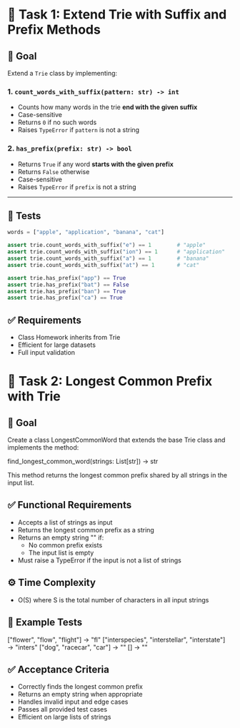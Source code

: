 # 📘 Task 1: Extend Trie with Suffix and Prefix Methods

## 🧠 Goal

Extend a `Trie` class by implementing:

### 1. `count_words_with_suffix(pattern: str) -> int`

- Counts how many words in the trie **end with the given suffix**
- Case-sensitive
- Returns `0` if no such words
- Raises `TypeError` if `pattern` is not a string

### 2. `has_prefix(prefix: str) -> bool`

- Returns `True` if any word **starts with the given prefix**
- Returns `False` otherwise
- Case-sensitive
- Raises `TypeError` if `prefix` is not a string

---

## 🧪 Tests

```python
words = ["apple", "application", "banana", "cat"]

assert trie.count_words_with_suffix("e") == 1        # "apple"
assert trie.count_words_with_suffix("ion") == 1      # "application"
assert trie.count_words_with_suffix("a") == 1        # "banana"
assert trie.count_words_with_suffix("at") == 1       # "cat"

assert trie.has_prefix("app") == True
assert trie.has_prefix("bat") == False
assert trie.has_prefix("ban") == True
assert trie.has_prefix("ca") == True

```

## ✅ Requirements

- Class Homework inherits from Trie
- Efficient for large datasets
- Full input validation

# 📘 Task 2: Longest Common Prefix with Trie

## 🧠 Goal

Create a class LongestCommonWord that extends the base Trie class and implements the method:

find_longest_common_word(strings: List[str]) -> str

This method returns the longest common prefix shared by all strings in the input list.

## ✅ Functional Requirements

- Accepts a list of strings as input
- Returns the longest common prefix as a string
- Returns an empty string "" if:
  - No common prefix exists
  - The input list is empty
- Must raise a TypeError if the input is not a list of strings

## ⚙️ Time Complexity

- O(S) where S is the total number of characters in all input strings

## 🧪 Example Tests

["flower", "flow", "flight"] → "fl"
["interspecies", "interstellar", "interstate"] → "inters"
["dog", "racecar", "car"] → ""
[] → ""

## ✅ Acceptance Criteria

- Correctly finds the longest common prefix
- Returns an empty string when appropriate
- Handles invalid input and edge cases
- Passes all provided test cases
- Efficient on large lists of strings
